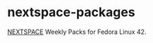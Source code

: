 # nextspace-packages
[NEXTSPACE](https://github.com/trunkmaster/nextspace) Weekly Packs for Fedora Linux 42. 

